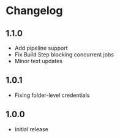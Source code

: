 # Changelog

## 1.1.0
- Add pipeline support
- Fix Build Step blocking concurrent jobs
- Minor text updates

## 1.0.1
- Fixing folder-level credentials

## 1.0.0
- Initial release
